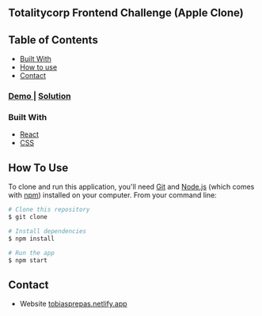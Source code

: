 ## Totalitycorp Frontend Challenge (Apple Clone)

## Table of Contents

- [Built With](#built-with)
- [How to use](#how-to-use)
- [Contact](#contact)
<!-- OVERVIEW -->

<div>
  <h3>
    <a href="">
      Demo
    </a>
    <span> | </span>
    <a href="">
      Solution
    </a>
  </h3>
</div>

### Built With

- [React](https://reactjs.org/)
- [CSS](https://na.com/)

## How To Use

<!-- Example: -->

To clone and run this application, you'll need [Git](https://git-scm.com) and [Node.js](https://nodejs.org/en/download/) (which comes with [npm](http://npmjs.com)) installed on your computer. From your command line:

```bash
# Clone this repository
$ git clone 

# Install dependencies
$ npm install

# Run the app
$ npm start
```

## Contact

- Website [tobiasprepas.netlify.app](https://godsfavourwilliams.netlify.app//)

